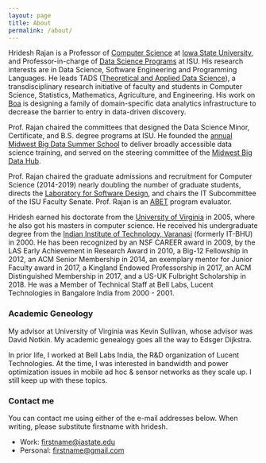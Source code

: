 ```yaml
---
layout: page
title: About
permalink: /about/
---
```


Hridesh Rajan is a Professor of [Computer Science](http://www.cs.iastate/edu)
at [Iowa State University](http://www.iastate.edu), and 
Professor-in-charge of [Data Science Programs](https://datascience.iastate.edu) at ISU. 
His research interests are in Data Science, Software Engineering and Programming Languages. 
He leads TADS ([Theoretical and Applied Data Science](https://tads.research.iastate.edu)), 
a transdisciplinary research initiative of faculty and students in 
Computer Science, Statistics, Mathematics, Agriculture, and Engineering. 
His work on [Boa](http://boa.cs.iastate.edu) is designing a family 
of domain-specific data analytics infrastructure to decrease the 
barrier to entry in data-driven discovery.

Prof. Rajan chaired the committees that designed the 
Data Science Minor, 
Certificate, and 
B.S. degree programs at ISU. 
He founded the [annual Midwest Big Data Summer School](http://mbds.cs.iastate.edu) 
to deliver broadly accessible data science training, and 
served on the steering committee of the [Midwest Big Data Hub](http://midwestbigdatahub.org).

Prof. Rajan chaired the graduate admissions and recruitment 
for Computer Science (2014-2019) nearly doubling the number 
of graduate students, directs the 
[Laboratory for Software Design](http://design.cs.iastate.edu), 
and chairs the IT Subcommittee of the ISU Faculty Senate. 
Prof. Rajan is an [ABET](http://ABET.org/)
program evaluator.

Hridesh earned his doctorate from the 
[University of Virginia](http://virginia.edu)
in 2005, where he also got his masters in computer science. 
He received his undergraduate degree from the 
[Indian Institute of Technology, Varanasi](http://iitbhu.ac.in)
(formerly IT-BHU) in 2000. 
He has been recognized by an NSF CAREER award in 2009, 
by the LAS Early Achievement in Research Award in 2010, 
a Big-12 Fellowship in 2012, 
an ACM Senior Membership in 2014, 
an exemplary mentor for Junior Faculty award in 2017, 
a Kingland Endowed Professorship in 2017, 
an ACM Distinguished Membership in 2017, 
and a US-UK Fulbright Scholarship in 2018. 
He was a Member of Technical Staff at Bell Labs, 
Lucent Technologies in Bangalore India from 2000 - 2001.

### Academic Geneology

My advisor at University of Virginia was Kevin Sullivan, 
whose advisor was David Notkin. 
My academic genealogy goes all the way to Edsger Dijkstra.

In prior life, I worked at Bell Labs India, the R&D organization of Lucent Technologies. At the time, I was interested in bandwidth and power optimization issues in mobile ad hoc & sensor networks as they scale up. I still keep up with these topics.

### Contact me

You can contact me using either of the e-mail addresses below. 
When writing, please substitute firstname with hridesh.

* Work: [firstname@iastate.edu](mailto:firstname@iastate.edu)
* Personal: [firstname@gmail.com](mailto:firstname@gmail.com)

